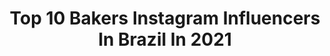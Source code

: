 ---
title: Top 10 Bakers Instagram Influencers In Brazil In 2021
description: >-
  Find top bakers Instagram influencers in Brazil in 2021. Most popular hashtags: #foodphotography #pastry #baker #instafood.
platform: Instagram
hits: 138
text_top: Discover the top-rated Instagram accounts on inBeat.
text_bottom: Our platform holds 138 Instagram influencers like this in Brazil for you to contact.
profiles:
  - username: "lindsey.ruel"
    fullname: >-
      Lindsey
    bio: >-
      Cookie baker & decorator. Wife & momma. ⬇️ Blog, e-courses, recipes, tutorials, & supplies, below. Contact via email. 📧
    location: "Brazil"
    followers: 26538
    engagement: 311
    commentsToLikes: 0.033563
    id: ck5hl8ib5jrlr0i11205zr0a0
    verified: false
    hashtags: "#cookieoftheday, #cookiedecorating, #sugarcookie, #sugarcookies"
  - username: "nat.mendonca"
    fullname: >-
      Natália Mendonça
    bio: >-
      I'll help you to become a better baker 🇬🇧 Students in 98 countries 🌏 Eu te ajudo a ser um confeiteiro melhor 🇧🇷 Alunos em 98 países 🌎
    location: "Brazil"
    followers: 141721
    engagement: 57
    commentsToLikes: 0.032485
    id: ck15swve3f7kl0i19qovu1xbc
    verified: false
    hashtags: "#tbt"
  - username: "rileyhawk"
    fullname: >-
      Riley Hawk
    bio: >-
      @bakerskateboards @lakailtd @brixton @steelmillcoffee @warish.usa
    location: "Brazil"
    followers: 327564
    engagement: 458
    commentsToLikes: 0.010398
    id: ck0ty2s53ldgc0i19bvlqx08o
    verified: false
    hashtags: "#thps, #poodsforever"
  - username: "malasnomundo"
    fullname: >-
      𝕄𝕒𝕝𝕒𝕤 𝕟𝕠 𝕞𝕦𝕟𝕕𝕠 🗺
    bio: >-
      Filipe e Gabriela 💑 🇧🇷 Compartilhando experiências de viagens 🛫
    location: "Brazil"
    followers: 6514
    engagement: 2382
    commentsToLikes: 0.058318
    id: ck0ueaw9ul17i0i194u0demz2
    verified: false
    hashtags: "#uk, #discovereurope, #visithungary, #viajar"
  - username: "chezmabi"
    fullname: >-
      O Quebra-Nozes Chez Mabi
    bio: >-
      #receitas #patisserie #foodfluffer Pâtisserie e outros contos 🇫🇷 Foodstyling | Recipe Developer 🍒
    location: "Brazil"
    followers: 6924
    engagement: 617
    commentsToLikes: 0.076055
    id: ck8t8g3mekc720j783jigm1gr
    verified: false
    hashtags: "#bakeandshare, #foodlover, #createtoinspire, #chocolate"
  - username: "turkyilmazresmi"
    fullname: >-
      Nihat Türkyılmaz 🇹🇷
    bio: >-
      Yeni Hesap 💯 İnternational Beting Editor 🔰 Ücretsiz Banko Kupon Paylaşımları İçin Takip Et & Mesaj At
    location: "Brazil"
    followers: 46135
    engagement: 108
    commentsToLikes: 0.055688
    id: ck14k1fkmn8rw0i1973szycsq
    verified: false
    hashtags: "#liliankustercakedesigner, #fabind, #cakedesigner, #ballooncaketopper"
  - username: "gsolovidal"
    fullname: >-
      Gonzalo Vidal •cozinheiro•
    bio: >-
      @la_choriceriarj @74restaurant @casas_brancas_hotel
    location: "Brazil"
    followers: 7527
    engagement: 473
    commentsToLikes: 0.031842
    id: ck5pzfbjw0p2s0i11hasfpedm
    verified: false
    hashtags: "#sweet, #lunch, #brasil, #top"
  - username: "pratofundo"
    fullname: >-
      PratoFundo por Vitor Hugo
    bio: >-
      🍪Comida + Ciência👨‍🔬 + Mercado 🛒 Vem comer um bolinho e fofocas do Maillard! 📩 contato@pratofundo.com ⬇︎RECEITAS⬇︎
    location: "Brazil"
    followers: 33155
    engagement: 299
    commentsToLikes: 0.040230
    id: ck5q1t6iucnlj0i113m4x1nwf
    verified: false
    hashtags: "#bakersofinstagram, #foodporn, #pastry, #buzzfeedfood"
  - username: "padocadoalex"
    fullname: >-
      🇧🇷 Padoca do Alex 😉🌾
    bio: >-
      🥖 Ensino fazer #Pães #Sourdough 👨🏼‍🍳 #Workshop mão na #massa #RJ e #SP 📡 #Curso #online 🌾 Vendo pães #fermentacaonatural #levain (+5521)98613-3683
    location: "Brazil"
    followers: 123027
    engagement: 197
    commentsToLikes: 0.026347
    id: ck15rjcsz87e70i191l7wrb4e
    verified: false
    hashtags: "#workshop, #pane, #bread, #naturallyleavened"
  - username: "primechefbr"
    fullname: >-
      PRIME CHEF
    bio: >-
      Importadora e Distribuidora de Acessórios para Confeitaria, Padaria e Festa. ☎️ ZAP VENDA NO ATACADO: (11) 94102-9005 VENDA NO VAREJO: (11) 97367-3381
    location: "Brazil"
    followers: 133401
    engagement: 60
    commentsToLikes: 0.415175
    id: ck6u9ljmcy7vr0j713t85sdqy
    verified: false
    hashtags: "#bolopersonalizados, #pastrylife, #primechefbr, #cakedesign"
---
